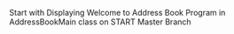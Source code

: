 Start with Displaying
Welcome to Address Book
Program in
AddressBookMain class on
START Master Branch